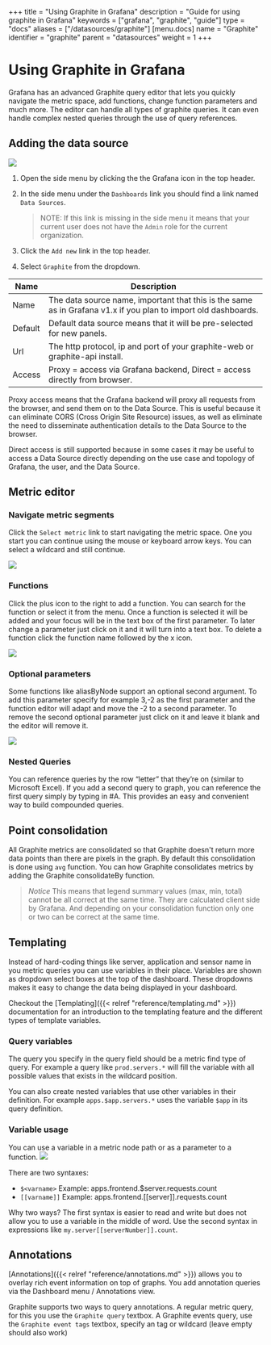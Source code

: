 +++
title = "Using Graphite in Grafana"
description = "Guide for using graphite in Grafana"
keywords = ["grafana", "graphite", "guide"]
type = "docs"
aliases = ["/datasources/graphite"]
[menu.docs]
name = "Graphite"
identifier = "graphite"
parent = "datasources"
weight = 1
+++

# Using Graphite in Grafana

Grafana has an advanced Graphite query editor that lets you quickly navigate the metric space, add functions,
change function parameters and much more. The editor can handle all types of graphite queries. It can even handle complex nested
queries through the use of query references.

## Adding the data source
![](/img/docs/v2/add_Graphite.jpg)

1. Open the side menu by clicking the the Grafana icon in the top header.
2. In the side menu under the `Dashboards` link you should find a link named `Data Sources`.

    > NOTE: If this link is missing in the side menu it means that your current user does not have the `Admin` role for the current organization.

3. Click the `Add new` link in the top header.
4. Select `Graphite` from the dropdown.

Name | Description
------------ | -------------
Name | The data source name, important that this is the same as in Grafana v1.x if you plan to import old dashboards.
Default | Default data source means that it will be pre-selected for new panels.
Url | The http protocol, ip and port of your graphite-web or graphite-api install.
Access | Proxy = access via Grafana backend, Direct = access directly from browser.


Proxy access means that the Grafana backend will proxy all requests from the browser, and send them on to the Data Source. This is useful because it can eliminate CORS (Cross Origin Site Resource) issues, as well as eliminate the need to disseminate authentication details to the Data Source to the browser.

Direct access is still supported because in some cases it may be useful to access a Data Source directly depending on the use case and topology of Grafana, the user, and the Data Source.


## Metric editor

### Navigate metric segments
Click the ``Select metric`` link to start navigating the metric space. One you start you can continue using the mouse
or keyboard arrow keys. You can select a wildcard and still continue.

![](/img/docs/animated_gifs/graphite_query1.gif)

### Functions
Click the plus icon to the right to add a function. You can search for the function or select it from the menu. Once
a function is selected it will be added and your focus will be in the text box of the first parameter. To later change
a parameter just click on it and it will turn into a text box. To delete a function click the function name followed
by the x icon.

![](/img/docs/animated_gifs/graphite_query2.gif)


### Optional parameters
Some functions like aliasByNode support an optional second argument. To add this parameter specify for example 3,-2 as the first parameter and the function editor will adapt and move the -2 to a second parameter. To remove the second optional parameter just click on it and leave it blank and the editor will remove it.

![](/img/docs/animated_gifs/func_editor_optional_params.gif)

### Nested Queries

You can reference queries by the row “letter” that they’re on (similar to  Microsoft Excel). If you add a second query to graph, you can reference the first query simply by typing in #A. This provides an easy and convenient way to build compounded queries.

## Point consolidation

All Graphite metrics are consolidated so that Graphite doesn't return more data points than there are pixels in the graph. By default
this consolidation is done using `avg` function. You can how Graphite consolidates metrics by adding the Graphite consolidateBy function.

> *Notice* This means that legend summary values (max, min, total) cannot be all correct at the same time. They are calculated
> client side by Grafana. And depending on your consolidation function only one or two can be correct at the same time.

## Templating

Instead of hard-coding things like server, application and sensor name in you metric queries you can use variables in their place.
Variables are shown as dropdown select boxes at the top of the dashboard. These dropdowns makes it easy to change the data
being displayed in your dashboard.

Checkout the [Templating]({{< relref "reference/templating.md" >}}) documentation for an introduction to the templating feature and the different
types of template variables.

### Query variables

The query you specify in the query field should be a metric find type of query. For example a query like `prod.servers.*` will fill the
variable with all possible values that exists in the wildcard position.

You can also create nested variables that use other variables in their definition. For example
`apps.$app.servers.*` uses the variable `$app` in its query definition.

### Variable usage

You can use a variable in a metric node path or as a parameter to a function.
![](/img/docs/v2/templated_variable_parameter.png)

There are two syntaxes:

- `$<varname>`  Example: apps.frontend.$server.requests.count
- `[[varname]]` Example: apps.frontend.[[server]].requests.count

Why two ways? The first syntax is easier to read and write but does not allow you to use a variable in the middle of word. Use
the second syntax in expressions like  `my.server[[serverNumber]].count`.

## Annotations

[Annotations]({{< relref "reference/annotations.md" >}}) allows you to overlay rich event information on top of graphs. You add annotation
queries via the Dashboard menu / Annotations view.

Graphite supports two ways to query annotations. A regular metric query, for this you use the `Graphite query` textbox. A Graphite events query, use the `Graphite event tags` textbox,
specify an tag or wildcard (leave empty should also work)


